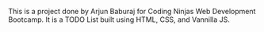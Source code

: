This is a project done by Arjun Baburaj for Coding Ninjas Web Development Bootcamp.
It is a TODO List built using HTML, CSS, and Vannilla JS.
